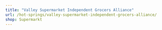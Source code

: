 ```yaml
---
title: "Valley Supermarket Independent Grocers Alliance"
url: /hot-springs/valley-supermarket-independent-grocers-alliance/
shop: Supermarkt
---
```

